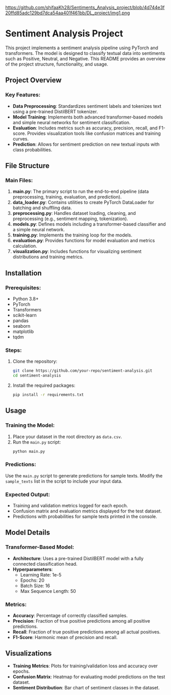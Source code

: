 https://github.com/shifaaKh28/Sentiments_Analysis_project/blob/4d744e3f20ffd85adc129bd7dca54aa401f461bb/DL_project/img1.png
# Sentiment Analysis Project

This project implements a sentiment analysis pipeline using PyTorch and transformers. The model is designed to classify textual data into sentiments such as Positive, Neutral, and Negative. This README provides an overview of the project structure, functionality, and usage.

## Project Overview

### Key Features:
- **Data Preprocessing**: Standardizes sentiment labels and tokenizes text using a pre-trained DistilBERT tokenizer.
- **Model Training**: Implements both advanced transformer-based models and simple neural networks for sentiment classification.
- **Evaluation**: Includes metrics such as accuracy, precision, recall, and F1-score. Provides visualization tools like confusion matrices and training curves.
- **Prediction**: Allows for sentiment prediction on new textual inputs with class probabilities.

## File Structure

### Main Files:

1. **main.py**: The primary script to run the end-to-end pipeline (data preprocessing, training, evaluation, and prediction).
2. **data_loader.py**: Contains utilities to create PyTorch DataLoader for batching and shuffling data.
3. **preprocessing.py**: Handles dataset loading, cleaning, and preprocessing (e.g., sentiment mapping, tokenization).
4. **models.py**: Defines models including a transformer-based classifier and a simple neural network.
5. **training.py**: Implements the training loop for the models.
6. **evaluation.py**: Provides functions for model evaluation and metrics calculation.
7. **visualization.py**: Includes functions for visualizing sentiment distributions and training metrics.

## Installation

### Prerequisites:
- Python 3.8+
- PyTorch
- Transformers
- scikit-learn
- pandas
- seaborn
- matplotlib
- tqdm

### Steps:
1. Clone the repository:
   ```bash
   git clone https://github.com/your-repo/sentiment-analysis.git
   cd sentiment-analysis
   ```
2. Install the required packages:
   ```bash
   pip install -r requirements.txt
   ```

## Usage

### Training the Model:
1. Place your dataset in the root directory as `data.csv`.
2. Run the `main.py` script:
   ```bash
   python main.py
   ```

### Predictions:
Use the `main.py` script to generate predictions for sample texts. Modify the `sample_texts` list in the script to include your input data.

### Expected Output:
- Training and validation metrics logged for each epoch.
- Confusion matrix and evaluation metrics displayed for the test dataset.
- Predictions with probabilities for sample texts printed in the console.

## Model Details

### Transformer-Based Model:
- **Architecture**: Uses a pre-trained DistilBERT model with a fully connected classification head.
- **Hyperparameters**:
  - Learning Rate: 1e-5
  - Epochs: 20
  - Batch Size: 16
  - Max Sequence Length: 50

### Metrics:
- **Accuracy**: Percentage of correctly classified samples.
- **Precision**: Fraction of true positive predictions among all positive predictions.
- **Recall**: Fraction of true positive predictions among all actual positives.
- **F1-Score**: Harmonic mean of precision and recall.

## Visualizations
- **Training Metrics**: Plots for training/validation loss and accuracy over epochs.
- **Confusion Matrix**: Heatmap for evaluating model predictions on the test dataset.
- **Sentiment Distribution**: Bar chart of sentiment classes in the dataset.

